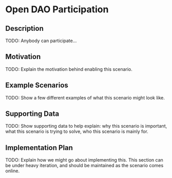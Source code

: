 # Open DAO Participation  
## Description  
TODO: Anybody can participate...  

## Motivation  
TODO: Explain the motivation behind enabling this scenario.  

## Example Scenarios  
TODO: Show a few different examples of what this scenario might look like.  

## Supporting Data  
TODO: Show supporting data to help explain: why this scenario is important, what this scenario is trying to solve, who this scenario is mainly for.  

## Implementation Plan  
TODO: Explain how we might go about implementing this. This section can be under heavy iteration, and should be maintained as the scenario comes online.  
